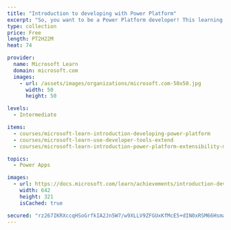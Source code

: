 ```yaml
---
title: "Introduction to developing with Power Platform"
excerpt: "So, you want to be a Power Platform developer! This learning path is the first step in learning about the platform, tools, and the ecosystem of Power Platform."
type: collection
price: Free
length: PT2H22M
heat: 74

provider:
  name: Microsoft Learn
  domain: microsoft.com
  images:
    - url: /assets/images/organizations/microsoft.com-50x50.jpg
      width: 50
      height: 50

levels:
  - Intermediate

items:
  - courses/microsoft-learn-introduction-developing-power-platform
  - courses/microsoft-learn-use-developer-tools-extend
  - courses/microsoft-learn-introduction-power-platform-extensibility-model

topics:
  - Power Apps

images:
  - url: https://docs.microsoft.com/learn/achievements/introduction-developing-power-platform-social.png
    width: 642
    height: 321
    isCached: true

secured: "rz267IKRXccqHSoGrfkIA2Jn5W7/w9XLLV9ZFGUxKfMcE5+dIN0xRSM66Hsma8vnlGeoD9wC5I0pKaMmqUv46XtcrVspobiX2aeP4drNgNBWvhDAltj5b8KIiYrhXUa7ndHANV+tDEIrjKvOAmAdHygMlJnYU/Xpk0P9/4iIGmpp79cck1xZp7WE2Dj11u7Ae6/hAC/w3ZtLYY5TwT4Nsi/TNZKuILg+EvH0xLMM/5+ytv3t0uHZs1IG3NFDSp5BOh2bRKiRBNaR9vYhay3u92E7/7TnctANYQ23/h7TRZjwwVhntJrUDWEJVDB2i6MNHw+JJuRPeyXGi0awvGLasXckPRb6k+D+v5y6SgRWCEg=;WrPylM7M1fziZruKmC4pwQ=="
---
```


